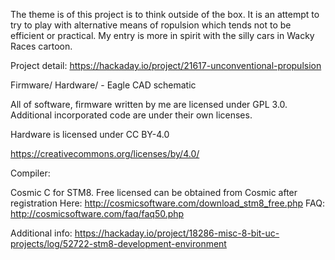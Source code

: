 The theme is of this project is to think outside of the box. 
It is an attempt to try to play with alternative means of 
ropulsion which tends not to be efficient or practical. 
My entry is more in spirit with the silly cars in Wacky Races cartoon. 


Project detail: https://hackaday.io/project/21617-unconventional-propulsion

Firmware/
Hardware/ - Eagle CAD schematic


All of software, firmware written by me are licensed under GPL 3.0. Additional incorporated code are under their own licenses.

Hardware is licensed under CC BY-4.0

https://creativecommons.org/licenses/by/4.0/

Compiler:

Cosmic C for STM8.  Free licensed can be obtained from Cosmic after registration
Here: http://cosmicsoftware.com/download_stm8_free.php
FAQ: http://cosmicsoftware.com/faq/faq50.php

Additional info:
https://hackaday.io/project/18286-misc-8-bit-uc-projects/log/52722-stm8-development-environment
